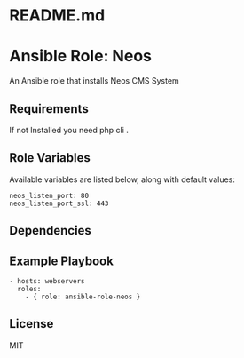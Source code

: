 # README.md
# Ansible Role: Neos

An Ansible role that installs Neos CMS System

## Requirements

If not Installed you need php cli .

## Role Variables

Available variables are listed below, along with default values:

    neos_listen_port: 80
    neos_listen_port_ssl: 443

## Dependencies

## Example Playbook

    - hosts: webservers
      roles:
        - { role: ansible-role-neos }

## License

MIT
